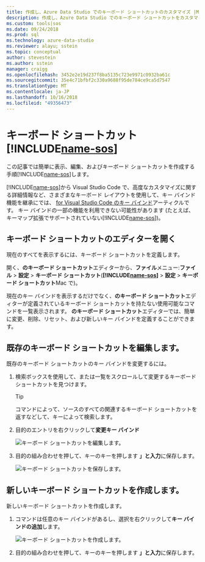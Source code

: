 ```yaml
---
title: 作成し、Azure Data Studio でのキーボード ショートカットのカスタマイズ |Microsoft Docs
description: 作成し、Azure Data Studio でのキーボード ショートカットをカスタマイズする方法について説明します。
ms.custom: tools|sos
ms.date: 09/24/2018
ms.prod: sql
ms.technology: azure-data-studio
ms.reviewer: alayu; sstein
ms.topic: conceptual
author: stevestein
ms.author: sstein
manager: craigg
ms.openlocfilehash: 3452e2e19d237f8ba5135c723e9971c0932ba61c
ms.sourcegitcommit: 35e4c71bfbf2c330a9688f95de784ce9ca5d7547
ms.translationtype: MT
ms.contentlocale: ja-JP
ms.lasthandoff: 10/16/2018
ms.locfileid: "49356473"
---
```

# <a name="keyboard-shortcuts-in-includename-sosincludesname-sosmd"></a>キーボード ショートカット [!INCLUDE[name-sos](../includes/name-sos.md)]

この記事では簡単に表示、編集、およびキーボード ショートカットを作成する手順[!INCLUDE[name-sos](../includes/name-sos-short.md)]します。

[!INCLUDE[name-sos](../includes/name-sos-short.md)]から Visual Studio Code で、高度なカスタマイズに関する詳細情報など、さまざまなキーボード レイアウトを使用して、キー バインド機能を継承にでは、 [for Visual Studio Code のキー バインド](https://code.visualstudio.com/docs/getstarted/keybindings)アーティクルです。 キー バインドの一部の機能を利用できない可能性があります (たとえば、キーマップ拡張でサポートされていない[!INCLUDE[name-sos](../includes/name-sos-short.md)])。


## <a name="open-the-keyboard-shortcuts-editor"></a>キーボード ショートカットのエディターを開く

現在のすべてを表示するには、キーボード ショートカットを定義します。

開く、**のキーボード ショートカット**エディターから、**ファイル**メニュー:**ファイル** > **設定** >  **キーボード ショートカット**(**[!INCLUDE[name-sos](../includes/name-sos-short.md)]** > **設定** > **キーボード ショートカット**Mac で)。

現在のキー バインドを表示するだけでなく、**のキーボード ショートカット**エディターが定義されているキーボード ショートカットを持たない使用可能なコマンドを一覧表示されます。 **のキーボード ショートカット**エディターでは、簡単に変更、削除、リセット、および新しいキー バインドを定義することができます。  


## <a name="edit-existing-keyboard-shortcuts"></a>既存のキーボード ショートカットを編集します。

既存のキーボード ショートカットのキー バインドを変更するには。

1. 検索ボックスを使用して、または一覧をスクロールして変更するキーボード ショートカットを見つけます。
   > [!TIP]
   > コマンドによって、ソースのすべての関連するキーボード ショートカットを返すなどして、キーによって検索します。

1. 目的のエントリを右クリックして**変更キー バインド**

   ![キーボード ショートカットを編集します。](media/keyboard-shortcuts/change-keybinding.png)

1. 目的の組み合わせを押して、キーのキーを押します **」と入力**に保存します。 

   ![キーボード ショートカットを保存します。](media/keyboard-shortcuts/save-keybinding.png)

## <a name="create-new-keyboard-shortcuts"></a>新しいキーボード ショートカットを作成します。

新しいキーボード ショートカットを作成します。

1. コマンドは任意のキー バインドがあるし、選択を右クリックして**キー バインドの追加**します。

   ![キーボード ショートカットを作成します。](media/keyboard-shortcuts/add-keybinding.png)

1. 目的の組み合わせを押して、キーのキーを押します **」と入力**に保存します。



